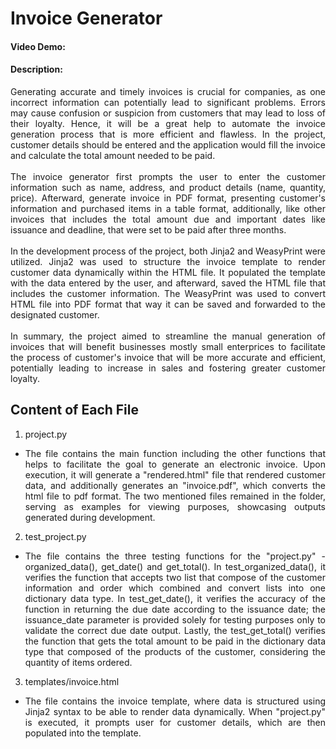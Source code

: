 # Invoice Generator

#### Video Demo: <URL HERE>

#### Description:
<div style='text-align: justify;'>
    Generating accurate and timely invoices is crucial for companies, as one incorrect information can potentially lead to significant problems. Errors may cause confusion or suspicion from customers that may lead to loss of their loyalty. Hence, it will be a great help to automate the invoice generation process that is more efficient and flawless. In the project, customer details should be entered and the application would fill the invoice and calculate the total amount needed to be paid.
</div>
<br/>
<div style='text-align: justify;'>
    The invoice generator first prompts the user to enter the customer information such as name, address, and product details (name, quantity, price). Afterward, generate invoice in PDF format, presenting customer's information and purchased items in a table format, additionally, like other invoices that includes the total amount due and important dates like issuance and deadline, that were set to be paid after three months.
</div>
<br/>
<div style='text-align: justify;'>
    In the development process of the project, both Jinja2 and WeasyPrint were utilized. Jinja2 was used to structure the invoice template to render customer data dynamically within the HTML file. It populated the template with the data entered by the user, and afterward, saved the HTML file that includes the customer information. The WeasyPrint was used to convert HTML file into PDF format that way it can be saved and forwarded to the designated customer.
</div>
<br/>
<div style='text-align: justify;'>
    In summary, the project aimed to streamline the manual generation of invoices that will benefit businesses mostly small enterprices to facilitate the process of customer's invoice that will be more accurate and efficient, potentially leading to increase in sales and fostering greater customer loyalty.
</div>

## Content of Each File
1. project.py
- <div style='text-align: justify;'>
    The file contains the main function including the other functions that helps to facilitate the goal to generate an electronic invoice. Upon execution, it will generate a "rendered.html" file that rendered customer data, and additionally generates an "invoice.pdf", which converts the html file to pdf format. The two mentioned files remained in the folder, serving as examples for viewing purposes, showcasing outputs generated during development.
</div>

2. test_project.py
- <div style='text-align: justify;'>
    The file contains the three testing functions for the "project.py" - organized_data(), get_date() and get_total(). In test_organized_data(), it verifies the function that accepts two list that compose of the customer information and order which combined and convert lists into one dictionary data type. In test_get_date(), it verifies the accuracy of the function in returning the due date according to the issuance date; the issuance_date parameter is provided solely for testing purposes only to validate the correct due date output. Lastly, the test_get_total() verifies the function that gets the total amount to be paid in the dictionary data type that composed of the products of the customer, considering the quantity of items ordered.
</div>

3. templates/invoice.html
- <div style='text-align: justify;'>
    The file contains the invoice template, where data is structured using Jinja2 syntax to be able to render data dynamically. When "project.py" is executed, it prompts user for customer details, which are then populated into the template.
</div>
